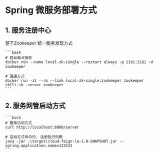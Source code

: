 # Spring 微服务部署方式

## 1. 服务注册中心
基于Zookeeper 统一服务发现方式

    ```bash
    # 启动单点服务
    docker run --name local-zk-single --restart always -p 2181:2181 -d zookeeper

    # 连接方式
    docker run -it --rm --link local-zk-single:zookeeper zookeeper zkCli.sh -server zookeeper
    ```

## 2. 服务网管启动方式

    ```bash
    # 服务访问方式
    curl http://localhost:8080/server

    # 启动方式命令行, 注册执行列表
    java -jar .\target\cloud-feign-la-1.0-SNAPSHOT.jar --spring.application.name=123123
    ```